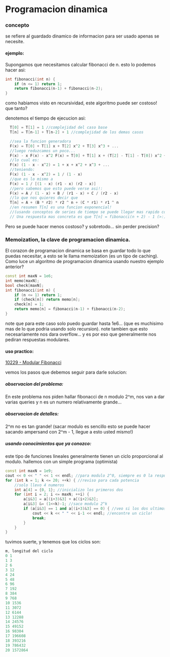 # Programacion dinamica 

### concepto

se refiere al guardado dinamico de informacion para ser usado apenas se necesite.

#### ejemplo:

Supongamos que necesitamos calcular fibonacci de n. esto lo podemos hacer asi:

```cpp
int fibonacci(int n) {
	if (n <= 1) return 1;	
	return fibonacci(n-1) + fibonacci(n-2);
}
```

como habiamos visto en recursividad, este algoritmo puede ser costoso! que tanto?

denotemos el tiempo de ejecucion asi:
```cpp
  T[0] = T[1] = 1 //complejidad del caso base
  T[n] = T[n-1] + T[n-2] + 1 //complejidad de los demas casos

  //sea la funcion generadora
  F(x) = T[0] + T[1] x + T[2] x^2 + T[3] x^3 + ...
  //luego reduzcamos un poco...
  F(x) - x F(x) - x^2 F(x) = T[0] + T[1] x + (T[2] - T[1] - T[0]) x^2 + ... + (T[n] - T[n-1] - T[n-2]) x^n + ...
  //lo cual es:
  F(x) (1 - x - x^2) = 1 + x + x^2 + x^3 + ...
  //teniendo:
  F(x) (1 - x - x^2) = 1 / (1 - x)
  //que es lo mismo a 
  F(x) = 1 / [(1 - x) (r1 - x) (r2 - x)]
  //pero sabemos que esto puede verse asi!:
  F(x) = A / (1 - x) + B / (r1 - x) + C / (r2 - x)
  //lo que nos quieres decir que 
  T[n] = A + (B * r2) * r2 ^ n + (C * r1) * r1 ^ n
  //en resumen T[n] es una funcion exponencial!
  //(usando conceptos de series de tiempo se puede llegar mas rapido con simple inspeccion)
  // Una respuesta mas concreta es que T[n] = fibonacci(n + 2) - 1 (>:) trate de probarlo)
```

Pero se puede hacer menos costoso? y sobretodo... sin perder precision?

### Memoization, la clave de programacion dinamica.

El corazon de programacion dinamica se basa en guardar todo lo que puedas necesitar, a esto
se le llama memoization (es un tipo de caching). Como luce un algoritmo de programacion 
dinamica usando nuestro ejemplo anterior?

```cpp
const int maxN = 1e6;
int memo[maxN];
bool check[maxN];
int fibonacci(int n) {
	if (n <= 1) return 1;
	if (check[n]) return memo[n];
	check[n] = 1;
	return memo[n] = fibonacci(n-1) + fibonacci(n-2);
}
```

note que para este caso solo puedo guardar hasta 1e6... (que es muchisimo mas de lo que podria usando solo recursion).
note tambien que esto necesariamente nos dara overflow... y es por eso que generalmente nos pediran respuestas modulares.

#### uso practico:

[10229 - Modular Fibonacci](https://uva.onlinejudge.org/index.php?option=com_onlinejudge&Itemid=8&page=show_problem&problem=1170)

vemos los pasos que debemos seguir para darle solucion:

##### observacion del problema:

En este problema nos piden hallar fibonacci de n modulo 2^m, nos van a dar varias queries y n es un numero relativamente grande...

##### observacion de detalles:

2^m no es tan grande! (sacar modulo es sencillo esto se puede hacer sacando ampersand con 2^m - 1, llegue a esto usted mismo!) 

##### usando conocimientos que ya conozco:

este tipo de funciones lineales generalmente tienen un ciclo proporcional al modulo. hallemos con un simple programa (optimista)

```cpp
const int maxN = 1e9;
cout << 0 << " " << 1 << endl; //para modulo 2^0, siempre es 0 la respuesta
for (int k = 1; k <= 20; ++k) { //reviso para cada potencia
	//solo llevo 4 numeros
	int a[4] = {0, 1}; //inicializo los primeros dos 
	for (int i = 2; i <= maxN; ++i) {
		a[i&3] = a[(i+3)&3] + a[(i+2)&3];
		a[i&3] &= (1<<k)-1; //saco modulo 2^k
		if (a[i&3] == 1 and a[(i+3)&3] == 0) { //veo si los dos ultimos son 0, 1 (de ahi se repetira)
			cout << k << " " << i-1 << endl; //encontre un ciclo!
			break;	
		}
	}
}
```

tuvimos suerte, y tenemos que los ciclos son:

```cpp
m, longitud del ciclo
0 1
1 3
2 6
3 12
4 24
5 48
6 96
7 192
8 384
9 768
10 1536
11 3072
12 6144
13 12288
14 24576
15 49152
16 98304
17 196608
18 393216
19 786432
20 1572864
```

